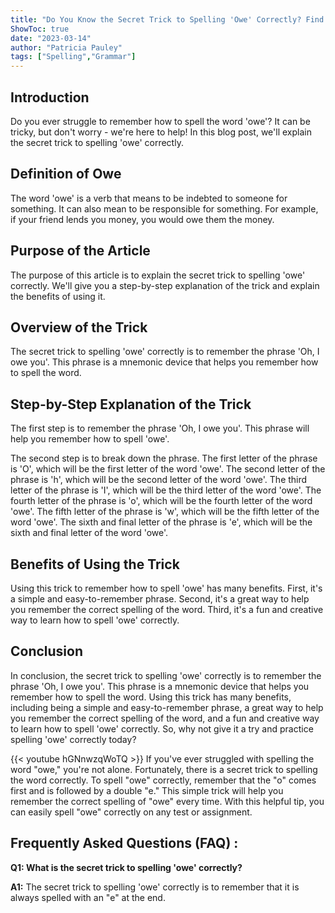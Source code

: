 ```yaml
---
title: "Do You Know the Secret Trick to Spelling 'Owe' Correctly? Find Out Now!"
ShowToc: true 
date: "2023-03-14"
author: "Patricia Pauley" 
tags: ["Spelling","Grammar"]
---
```

## Introduction

Do you ever struggle to remember how to spell the word 'owe'? It can be tricky, but don't worry - we're here to help! In this blog post, we'll explain the secret trick to spelling 'owe' correctly. 

## Definition of Owe

The word 'owe' is a verb that means to be indebted to someone for something. It can also mean to be responsible for something. For example, if your friend lends you money, you would owe them the money. 

## Purpose of the Article

The purpose of this article is to explain the secret trick to spelling 'owe' correctly. We'll give you a step-by-step explanation of the trick and explain the benefits of using it. 

## Overview of the Trick

The secret trick to spelling 'owe' correctly is to remember the phrase 'Oh, I owe you'. This phrase is a mnemonic device that helps you remember how to spell the word. 

## Step-by-Step Explanation of the Trick

The first step is to remember the phrase 'Oh, I owe you'. This phrase will help you remember how to spell 'owe'. 

The second step is to break down the phrase. The first letter of the phrase is 'O', which will be the first letter of the word 'owe'. The second letter of the phrase is 'h', which will be the second letter of the word 'owe'. The third letter of the phrase is 'I', which will be the third letter of the word 'owe'. The fourth letter of the phrase is 'o', which will be the fourth letter of the word 'owe'. The fifth letter of the phrase is 'w', which will be the fifth letter of the word 'owe'. The sixth and final letter of the phrase is 'e', which will be the sixth and final letter of the word 'owe'. 

## Benefits of Using the Trick

Using this trick to remember how to spell 'owe' has many benefits. First, it's a simple and easy-to-remember phrase. Second, it's a great way to help you remember the correct spelling of the word. Third, it's a fun and creative way to learn how to spell 'owe' correctly. 

## Conclusion

In conclusion, the secret trick to spelling 'owe' correctly is to remember the phrase 'Oh, I owe you'. This phrase is a mnemonic device that helps you remember how to spell the word. Using this trick has many benefits, including being a simple and easy-to-remember phrase, a great way to help you remember the correct spelling of the word, and a fun and creative way to learn how to spell 'owe' correctly. So, why not give it a try and practice spelling 'owe' correctly today?

{{< youtube hGNnwzqWoTQ >}} 
If you've ever struggled with spelling the word "owe," you're not alone. Fortunately, there is a secret trick to spelling the word correctly. To spell "owe" correctly, remember that the "o" comes first and is followed by a double "e." This simple trick will help you remember the correct spelling of "owe" every time. With this helpful tip, you can easily spell "owe" correctly on any test or assignment.

## Frequently Asked Questions (FAQ) :
**Q1: What is the secret trick to spelling 'owe' correctly?**

**A1:** The secret trick to spelling 'owe' correctly is to remember that it is always spelled with an "e" at the end.





